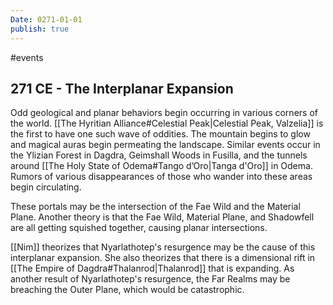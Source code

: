 ```yaml
---
Date: 0271-01-01
publish: true
---
```


#events

## 271 CE - The Interplanar Expansion

Odd geological and planar behaviors begin occurring in various corners of the world. [[The Hyritian Alliance#Celestial Peak|Celestial Peak, Valzelia]] is the first to have one such wave of oddities. The mountain begins to glow and magical auras begin permeating the landscape. Similar events occur in the Ylizian Forest in Dagdra, Geimshall Woods in Fusilla, and the tunnels around [[The Holy State of Odema#Tango d’Oro|Tanga d'Oro]] in Odema. Rumors of various disappearances of those who wander into these areas begin circulating.

These portals may be the intersection of the Fae Wild and the Material Plane. Another theory is that the Fae Wild, Material Plane, and Shadowfell are all getting squished together, causing planar intersections.

[[Nim]] theorizes that Nyarlathotep's resurgence may be the cause of this interplanar expansion. She also theorizes that there is a dimensional rift in [[The Empire of Dagdra#Thalanrod|Thalanrod]] that is expanding. As another result of Nyarlathotep's resurgence, the Far Realms may be breaching the Outer Plane, which would be catastrophic.
